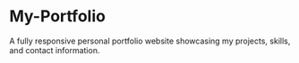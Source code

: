 # My-Portfolio
A fully responsive personal portfolio website showcasing my projects, skills, and contact information.
